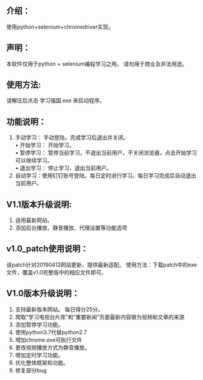 介绍：
---
使用python+selenium+chromedriver实现。

声明：
---
本软件仅用于python + selenium编程学习之用。
请勿用于商业及非法用途。

使用方法:
---
请解压后点击 学习强国.exe 来启动程序。

功能说明：
---
1. 手动学习： 手动登陆，完成学习后退出并关闭。<br> 
• 开始学习： 开始学习。<br> 
• 暂停学习： 暂停当前学习，不退出当前用户，不关闭浏览器，点击开始学习可以继续学习。<br> 
• 退出学习： 停止学习，退出当前用户。<br> 
2. 自动学习：使用钉钉账号登陆。每日定时进行学习。每日学习完成后自动退出当前用户。

V1.1版本升级说明:
---
1. 适用最新网站。
2. 添加后台播放、静音播放、代理设置等功能选项

v1.0_patch使用说明：
---
该patch针对20190412网站更新，提供最新适配。
使用方法：下载patch中的exe文件，覆盖v1.0完整版中的相应文件即可。

V1.0版本升级说明：
---
1. 支持最新版本网站。 每日得分25分。
2. 爬取“学习电视台片库”和“重要新闻”页面最新内容做为视频和文章的来源
3. 添加暂停学习功能。
4. 使用python3.7代替python2.7
5. 增加chrome.exe可执行文件
6. 更改视频播放方式为静音播放。
7. 增加定时学习功能。
8. 优化整体框架和功能。
9. 修复部分bug
